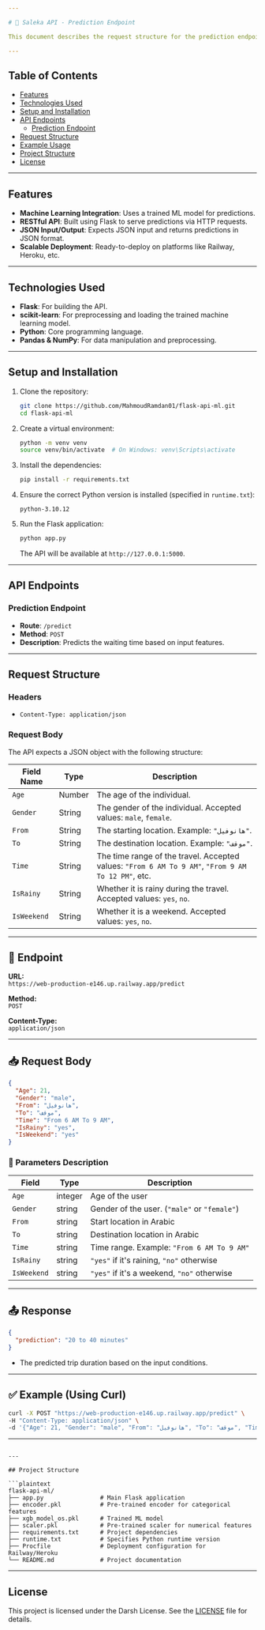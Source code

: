 ```yaml
---

# 🚏 Saleka API - Prediction Endpoint

This document describes the request structure for the prediction endpoint used in the "Saleka" mobile app.

---
```


## Table of Contents
- [Features](#features)
- [Technologies Used](#technologies-used)
- [Setup and Installation](#setup-and-installation)
- [API Endpoints](#api-endpoints)
  - [Prediction Endpoint](#prediction-endpoint)
- [Request Structure](#request-structure)
- [Example Usage](#example-usage)
- [Project Structure](#project-structure)
- [License](#license)

---

## Features

- **Machine Learning Integration**: Uses a trained ML model for predictions.
- **RESTful API**: Built using Flask to serve predictions via HTTP requests.
- **JSON Input/Output**: Expects JSON input and returns predictions in JSON format.
- **Scalable Deployment**: Ready-to-deploy on platforms like Railway, Heroku, etc.

---

## Technologies Used

- **Flask**: For building the API.
- **scikit-learn**: For preprocessing and loading the trained machine learning model.
- **Python**: Core programming language.
- **Pandas & NumPy**: For data manipulation and preprocessing.

---

## Setup and Installation

1. Clone the repository:
   ```bash
   git clone https://github.com/MahmoudRamdan01/flask-api-ml.git
   cd flask-api-ml
   ```

2. Create a virtual environment:
   ```bash
   python -m venv venv
   source venv/bin/activate  # On Windows: venv\Scripts\activate
   ```

3. Install the dependencies:
   ```bash
   pip install -r requirements.txt
   ```

4. Ensure the correct Python version is installed (specified in `runtime.txt`):
   ```
   python-3.10.12
   ```

5. Run the Flask application:
   ```bash
   python app.py
   ```
   The API will be available at `http://127.0.0.1:5000`.

---

## API Endpoints

### Prediction Endpoint

- **Route**: `/predict`
- **Method**: `POST`
- **Description**: Predicts the waiting time based on input features.

---

## Request Structure

### Headers
- `Content-Type: application/json`

### Request Body
The API expects a JSON object with the following structure:

| Field Name  | Type   | Description                                                                                                                                 |
|-------------|--------|---------------------------------------------------------------------------------------------------------------------------------------------|
| `Age`       | Number | The age of the individual.                                                                                                                  |
| `Gender`    | String | The gender of the individual. Accepted values: `male`, `female`.                                                                            |
| `From`      | String | The starting location. Example: `"هانوفيل"`.                                                                                                |
| `To`        | String | The destination location. Example: `"موقف"`.                                                                                                |
| `Time`      | String | The time range of the travel. Accepted values: `"From 6 AM To 9 AM"`, `"From 9 AM To 12 PM"`, etc.                                           |
| `IsRainy`   | String | Whether it is rainy during the travel. Accepted values: `yes`, `no`.                                                                         |
| `IsWeekend` | String | Whether it is a weekend. Accepted values: `yes`, `no`.                                                                                      |

---


## 🔗 Endpoint

**URL:**  
`https://web-production-e146.up.railway.app/predict`

**Method:**  
`POST`

**Content-Type:**  
`application/json`

---

## 📥 Request Body

```json
{
  "Age": 21,
  "Gender": "male",
  "From": "هانوفيل",
  "To": "موقف",
  "Time": "From 6 AM To 9 AM",
  "IsRainy": "yes",
  "IsWeekend": "yes"
}
```

### 📝 Parameters Description

| Field       | Type    | Description                                              |
|-------------|---------|----------------------------------------------------------|
| `Age`       | integer | Age of the user                                          |
| `Gender`    | string  | Gender of the user. (`"male"` or `"female"`)            |
| `From`      | string  | Start location in Arabic                                 |
| `To`        | string  | Destination location in Arabic                          |
| `Time`      | string  | Time range. Example: `"From 6 AM To 9 AM"`              |
| `IsRainy`   | string  | `"yes"` if it's raining, `"no"` otherwise               |
| `IsWeekend` | string  | `"yes"` if it's a weekend, `"no"` otherwise             |

---

## 📤 Response

```json
{
  "prediction": "20 to 40 minutes"
}
```

- The predicted trip duration based on the input conditions.

---

## ✅ Example (Using Curl)

```bash
curl -X POST "https://web-production-e146.up.railway.app/predict" \
-H "Content-Type: application/json" \
-d '{"Age": 21, "Gender": "male", "From": "هانوفيل", "To": "موقف", "Time": "From 6 AM To 9 AM", "IsRainy": "yes", "IsWeekend": "yes"}'
```

---



```

---

## Project Structure

```plaintext
flask-api-ml/
├── app.py                # Main Flask application
├── encoder.pkl           # Pre-trained encoder for categorical features
├── xgb_model_os.pkl      # Trained ML model
├── scaler.pkl            # Pre-trained scaler for numerical features
├── requirements.txt      # Project dependencies
├── runtime.txt           # Specifies Python runtime version
├── Procfile              # Deployment configuration for Railway/Heroku
└── README.md             # Project documentation
```

---

## License

This project is licensed under the Darsh License. See the [LICENSE](LICENSE) file for details.
